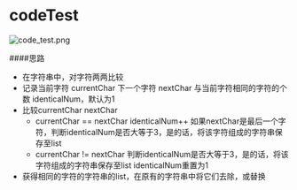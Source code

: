 # codeTest

![code_test.png](https://github.com/xujians/codeTest/blob/main/image/code_test.png)

####思路
- 在字符串中，对字符两两比较
- 记录当前字符 currentChar
  下一个字符 nextChar
  与当前字符相同的字符的个数 identicalNum，默认为1
- 比较currentChar nextChar
  + currentChar == nextChar
     identicalNum++
     如果nextChar是最后一个字符，判断identicalNum是否大等于3，是的话，将该字符组成的字符串保存至list
  + currentChar != nextChar
     判断identicalNum是否大等于3，是的话，将该字符组成的字符串保存至list
     identicalNum重置为1
- 获得相同的字符的字符串的list，在原有的字符串中将它们去除，或替换


